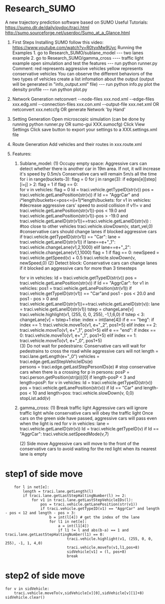 # Research_SUMO
A new trajectory prediction software based on SUMO 
Useful Tutorials:
https://sumo.dlr.de/daily/pydoc/traci.html
http://sumo.sourceforge.net/userdoc/Sumo_at_a_Glance.html

1. First Steps
	Installing SUMO
		follow this video: https://www.youtube.com/watch?v=R0tyxMw9Uyc
	Running the Examples
		1. go to Research_SUMO/sublane_model --- two lanes example
		2. go to Research_SUMO/gamma_cross ---- traffic light example
	   		open simulation and test the features --- run python runner.py
				Comment: red represents aggressive vehicles
			 	         yellow represents conservative vehicles
			 	         You can observe the different behaviors of the two types of vehicles
	   		create a list infomation about the output (output will be generated in "info_output.xml" file) --- run python info.py
	   		plot the density profile --- run python plot.py
	 	
2. Network Generation
	netconvert --node-files xxx.nod.xml --edge-files xxx.edg.xml --connection-files xxx.con.xml --output-file xxx.net.xml
	OR netconvert xxx.netccfg
	OR generate Network 'by Hand'
3. Setting Generation 
	Open microscopic simulation (can be done by running python runner.py OR sumo-gui XXX.sumocfg)
  Click View Settings
	Click save button to export your settings to a XXX.settings.xml file
4. Route Generation 
	Add vehicles and their routes in xxx.route.xml
5. Features:
	1. Sublane_model:
		(1) Occupy empty space:
		Aggressive cars can detect whether there is another car in 19m area. If not, it will increase it's speed by 0.5m/s
		Conservative cars will remain 5m/s all the time
	      for i in range(buckets-3):
            flag = 0
            for j in range(3):
                if edges[e][step][i+j] > 2:
                    flag = 1
            if flag == 0:     
                for v in vehicles:
                    flag = 0
                    Id = traci.vehicle.getTypeID(str(v))
                    pos = traci.vehicle.getLanePosition(str(v))
                    if Id == "AggrCar" and i*length/buckets<=pos<=(i+1)*length/buckets:
                        for v1 in vehicles:
                            #decrease aggressive cars' speed to avoid collision
                            if v1!= v and traci.vehicle.getLanePosition(str(v1))-pos < 19.0 and traci.vehicle.getLanePosition(str(v1))-pos > -19.0 and traci.vehicle.getLaneID(str(v1))==traci.vehicle.getLaneID(str(v)) :
                                #too close to other vehicles
                                traci.vehicle.slowDown(v, start_vel,0) 
                                #conservative cars should change lanes if blocked aggressive cars
                                if traci.vehicle.getTypeID(str(v1)) == "Car":
                                    lane = traci.vehicle.getLaneID(str(v1))
                                    if lane==e+"_1":
                                        traci.vehicle.changeLane(v1,2,1000)
                                    elif lane==e+"_2":
                                        traci.vehicle.changeLane(v1,1,1000)
                                flag = 1
                        if flag == 0:
                            newSpeed = traci.vehicle.getSpeed(v) + 0.5
                            traci.vehicle.slowDown(v, newSpeed,0)
		(2) Detect block:
		Conservative cars can change lanes if it blocked an aggressive cars for more than 3 timesteps
		
        for v in vehicles:
            Id = traci.vehicle.getTypeID(str(v))
            pos = traci.vehicle.getLanePosition(str(v))
            if Id == "AggrCar":
                for v1 in vehicles:
                    pos1 = traci.vehicle.getLanePosition(str(v1))
                    if traci.vehicle.getTypeID(str(v1)) == "Car"and pos1 - pos < 20.0 and pos1 - pos > 0 and traci.vehicle.getLaneID(str(v1))==traci.vehicle.getLaneID(str(v)):
                        lane = traci.vehicle.getLaneID(str(v1))
                        tstep = changeLane[v]
                        traci.vehicle.highlight(v1, (255, 0, 0, 255), -1,1,6,0)
                        if tstep < 3:
                            changeLane[v] = tstep+1
                        else: 
                            index = int(lane[4])
                            if e == "beg":
                                if index == 1:
                                    traci.vehicle.moveTo(v1, e+"_2", pos1+5)
                                elif index == 2:
                                    traci.vehicle.moveTo(v1, e+"_1", pos1+5)
                            elif e == "end":
                                if index == 0:
                                    traci.vehicle.moveTo(v1, e+"_1", pos1+5)
                                elif index == 1:
                                    traci.vehicle.moveTo(v1, e+"_0", pos1+5)	
		(3) Do not wait for pedestrains:
		Conservative cars will wait for pedestrains to cross the road while aggressive cars will not
			length = traci.lane.getLength(e+"_0")
        		vehicles = traci.edge.getLastStepVehicleIDs(e)  
        		persons = traci.edge.getLastStepPersonIDs(e)
        		# stop conservative cars when there is a crossing
        		for p in persons:
            			posP = traci.person.getPosition(str(p))[0]
            			if length-posP < 3 and length>posP:
                			for v in vehicles:
                    				Id = traci.vehicle.getTypeID(str(v))
                    				pos = traci.vehicle.getLanePosition(str(v))
                    				if Id == "Car" and length-pos < 10 and length>pos:
                        				traci.vehicle.slowDown(v, 0,0)
                        				stopList.add(v)

	
	2. gamma_cross:
		(1) Break traffic light 
		Aggressive cars will ignore traffic light while conservative cars will obey the traffic light 
		Once cars on the green side have passed, aggressive cars will pass even when the light is red
	for v in vehicles:
            lane = traci.vehicle.getLaneID(str(v))
            Id = traci.vehicle.getTypeID(v)
            if Id == "AggrCar":
                traci.vehicle.setSpeedMode(v,7)

		(2) Side move
		Aggressive cars will move to the front of the conservative cars to avoid waiting for the red light when its nearest lane is empty 
# step1 of side move
        for l in net[e]:
            length = traci.lane.getLength(l)
            if traci.lane.getLastStepHaltingNumber(l) >= 2:
                for v1 in traci.lane.getLastStepVehicleIDs(l):
                    pos = traci.vehicle.getLanePosition(str(v1))
                    if traci.vehicle.getTypeID(v1) == "AggrCar" and length - pos < 12 and length - pos > 3:
                        b = int(l[4]) # get the index of the lane
                        for l1 in net[e]:
                            a = int(l1[4])
                            if l1 != l and abs(b-a) == 1 and traci.lane.getLastStepHaltingNumber(l1) == 0:
                                traci.vehicle.highlight(v1, (255, 0, 0, 255), -1, 1, 4,0)
                                traci.vehicle.moveTo(v1,l1,pos+8)
                                sidVehicle[v1] = (l, pos+8)
                                break
 # step2 of side move
    for v in sidVehicle:
        traci.vehicle.moveTo(v,sidVehicle[v][0],sidVehicle[v][1]+8)
    sidVehicle.clear()
